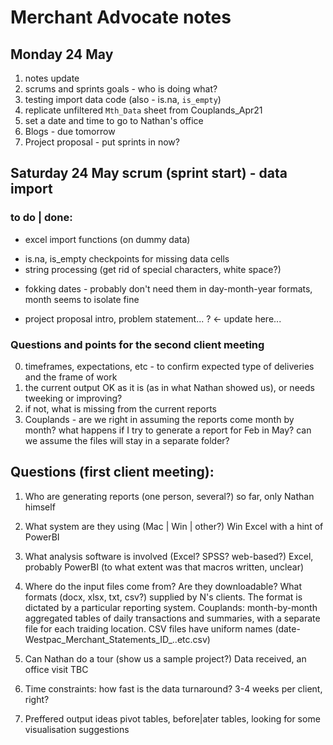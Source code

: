 # Merchant Advocate notes
## Monday 24 May
1. notes update
2. scrums and sprints goals - who is doing what?
3. testing import data code (also - is.na, `is_empty`)
4. replicate unfiltered `Mth_Data` sheet from Couplands_Apr21
5. set a date and time to go to Nathan's office
6. Blogs - due tomorrow
7. Project proposal - put sprints in now?


## Saturday 24 May scrum (sprint start)  - data import

### to do | done:
+ excel import functions (on dummy data)
- is.na, is_empty checkpoints for missing data cells
- string processing (get rid of special characters, white space?)
+ fokking dates - probably don't need them in day-month-year formats, month seems to isolate fine

+ project proposal 
	intro, problem statement... ? <- update here...

### Questions and points for the second client meeting

0. timeframes, expectations, etc - to confirm expected type of deliveries and the frame of work
1. the current output OK as it is (as in what  Nathan showed us), or needs tweeking or improving?
2. if not, what is missing from the current reports
3. Couplands - are we right in assuming the reports come month by month? what happens if I try to generate a report for Feb in May?
can we assume the files will stay in a separate folder?


## Questions (first client meeting):

1. Who are generating reports (one person, several?)
	so far, only Nathan himself
2. What system are they using (Mac | Win | other?)
	Win Excel with a hint of PowerBI
3. What analysis software is involved (Excel? SPSS? web-based?)
	Excel, probably PowerBI (to what extent was that macros written, unclear)
4. Where do the input files come from? Are they downloadable? What formats (docx, xlsx, txt, csv?)
	supplied by N's clients. The format is dictated by a particular reporting system. Couplands:  month-by-month aggregated tables of daily transactions and summaries, with a separate file for each traiding location. CSV files have uniform names (date-Westpac_Merchant_Statements_ID_..etc.csv)

5. Can Nathan do a tour (show us a sample project?)
	Data received, an office visit TBC
6. Time constraints: how fast is the data turnaround?
	3-4 weeks per client, right?
7. Preffered output ideas
	pivot tables, before|ater tables, looking for some visualisation suggestions 

